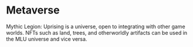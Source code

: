 # Metaverse

Mythic Legion: Uprising is a universe, open to integrating with other game worlds. NFTs such as land, trees, and otherworldly artifacts can be used in the MLU universe and vice versa.
